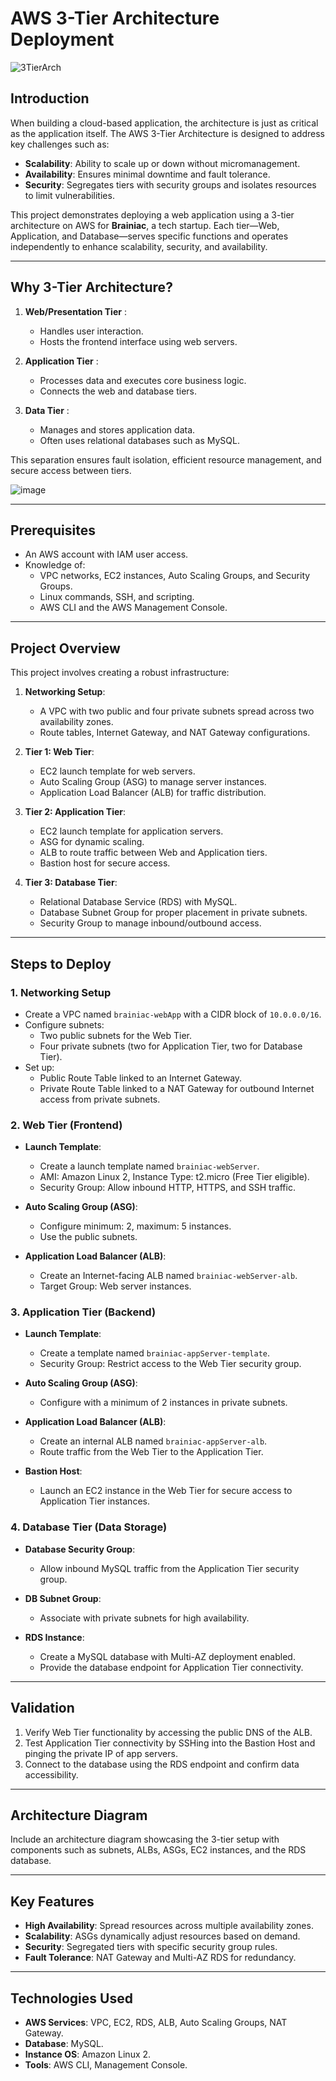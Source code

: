 # **AWS 3-Tier Architecture Deployment**

![3TierArch](https://github.com/user-attachments/assets/b7e351ac-eb8b-49fa-9116-fbc45ca63084)


## **Introduction**
When building a cloud-based application, the architecture is just as critical as the application itself. The AWS 3-Tier Architecture is designed to address key challenges such as:

- **Scalability**: Ability to scale up or down without micromanagement.
- **Availability**: Ensures minimal downtime and fault tolerance.
- **Security**: Segregates tiers with security groups and isolates resources to limit vulnerabilities.

This project demonstrates deploying a web application using a 3-tier architecture on AWS for **Brainiac**, a tech startup. Each tier—Web, Application, and Database—serves specific functions and operates independently to enhance scalability, security, and availability.

---

## **Why 3-Tier Architecture?**
1. **Web/Presentation Tier** :
   - Handles user interaction.
   - Hosts the frontend interface using web servers.

2. **Application Tier** :
   - Processes data and executes core business logic.
   - Connects the web and database tiers.

3. **Data Tier** :
   - Manages and stores application data.
   - Often uses relational databases such as MySQL.

This separation ensures fault isolation, efficient resource management, and secure access between tiers.

![image](https://github.com/user-attachments/assets/89b9586a-9268-4700-8911-abd9998a6b59)

---

## **Prerequisites**
- An AWS account with IAM user access.
- Knowledge of:
  - VPC networks, EC2 instances, Auto Scaling Groups, and Security Groups.
  - Linux commands, SSH, and scripting.
  - AWS CLI and the AWS Management Console.

---

## **Project Overview**
This project involves creating a robust infrastructure:

1. **Networking Setup**:
   - A VPC with two public and four private subnets spread across two availability zones.
   - Route tables, Internet Gateway, and NAT Gateway configurations.

2. **Tier 1: Web Tier**:
   - EC2 launch template for web servers.
   - Auto Scaling Group (ASG) to manage server instances.
   - Application Load Balancer (ALB) for traffic distribution.

3. **Tier 2: Application Tier**:
   - EC2 launch template for application servers.
   - ASG for dynamic scaling.
   - ALB to route traffic between Web and Application tiers.
   - Bastion host for secure access.

4. **Tier 3: Database Tier**:
   - Relational Database Service (RDS) with MySQL.
   - Database Subnet Group for proper placement in private subnets.
   - Security Group to manage inbound/outbound access.

---

## **Steps to Deploy**

### **1. Networking Setup**
- Create a VPC named `brainiac-webApp` with a CIDR block of `10.0.0.0/16`.
- Configure subnets:
  - Two public subnets for the Web Tier.
  - Four private subnets (two for Application Tier, two for Database Tier).
- Set up:
  - Public Route Table linked to an Internet Gateway.
  - Private Route Table linked to a NAT Gateway for outbound Internet access from private subnets.

### **2. Web Tier (Frontend)**
- **Launch Template**:
  - Create a launch template named `brainiac-webServer`.
  - AMI: Amazon Linux 2, Instance Type: t2.micro (Free Tier eligible).
  - Security Group: Allow inbound HTTP, HTTPS, and SSH traffic.

- **Auto Scaling Group (ASG)**:
  - Configure minimum: 2, maximum: 5 instances.
  - Use the public subnets.

- **Application Load Balancer (ALB)**:
  - Create an Internet-facing ALB named `brainiac-webServer-alb`.
  - Target Group: Web server instances.

### **3. Application Tier (Backend)**
- **Launch Template**:
  - Create a template named `brainiac-appServer-template`.
  - Security Group: Restrict access to the Web Tier security group.

- **Auto Scaling Group (ASG)**:
  - Configure with a minimum of 2 instances in private subnets.

- **Application Load Balancer (ALB)**:
  - Create an internal ALB named `brainiac-appServer-alb`.
  - Route traffic from the Web Tier to the Application Tier.

- **Bastion Host**:
  - Launch an EC2 instance in the Web Tier for secure access to Application Tier instances.

### **4. Database Tier (Data Storage)**
- **Database Security Group**:
  - Allow inbound MySQL traffic from the Application Tier security group.

- **DB Subnet Group**:
  - Associate with private subnets for high availability.

- **RDS Instance**:
  - Create a MySQL database with Multi-AZ deployment enabled.
  - Provide the database endpoint for Application Tier connectivity.

---

## **Validation**
1. Verify Web Tier functionality by accessing the public DNS of the ALB.
2. Test Application Tier connectivity by SSHing into the Bastion Host and pinging the private IP of app servers.
3. Connect to the database using the RDS endpoint and confirm data accessibility.

---

## **Architecture Diagram**
Include an architecture diagram showcasing the 3-tier setup with components such as subnets, ALBs, ASGs, EC2 instances, and the RDS database.

---

## **Key Features**
- **High Availability**: Spread resources across multiple availability zones.
- **Scalability**: ASGs dynamically adjust resources based on demand.
- **Security**: Segregated tiers with specific security group rules.
- **Fault Tolerance**: NAT Gateway and Multi-AZ RDS for redundancy.
---

## **Technologies Used**
- **AWS Services**: VPC, EC2, RDS, ALB, Auto Scaling Groups, NAT Gateway.
- **Database**: MySQL.
- **Instance OS**: Amazon Linux 2.
- **Tools**: AWS CLI, Management Console.

